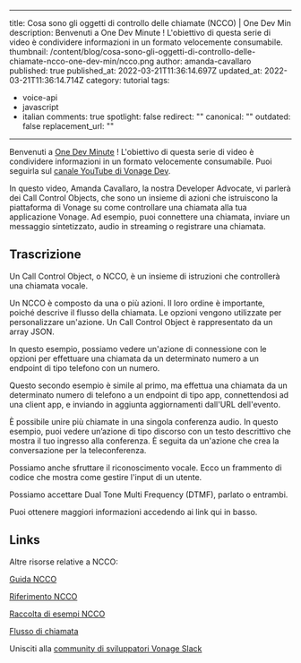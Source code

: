 
---
title: Cosa sono gli oggetti di controllo delle chiamate (NCCO) | One Dev Min
description: Benvenuti a One Dev Minute ! L'obiettivo di questa serie di video è
  condividere informazioni in un formato velocemente consumabile.
thumbnail: /content/blog/cosa-sono-gli-oggetti-di-controllo-delle-chiamate-ncco-one-dev-min/ncco.png
author: amanda-cavallaro
published: true
published_at: 2022-03-21T11:36:14.697Z
updated_at: 2022-03-21T11:36:14.714Z
category: tutorial
tags:
  - voice-api
  - javascript
  - italian
comments: true
spotlight: false
redirect: ""
canonical: ""
outdated: false
replacement_url: ""
---
Benvenuti a [One Dev Minute](https://www.youtube.com/playlist?list=PLWYngsniPr_mwb65DDl3Kr6xeh6l7_pVY) ! L'obiettivo di questa serie di video è condividere informazioni in un formato velocemente consumabile. Puoi seguirla sul [canale YouTube di Vonage Dev](https://www.youtube.com/vonagedev).

In questo video, Amanda Cavallaro, la nostra Developer Advocate, vi parlerà dei Call Control Objects, che sono un insieme di azioni che istruiscono la piattaforma di Vonage su come controllare una chiamata alla tua applicazione Vonage. Ad esempio, puoi connettere una chiamata, inviare un messaggio sintetizzato, audio in streaming o registrare una chiamata.

<youtube id="XjTC8m52FZo"></youtube>

## Trascrizione

Un Call Control Object, o NCCO, è un insieme di istruzioni che controllerà una chiamata vocale.

Un NCCO è composto da una o più azioni. Il loro ordine è importante, poiché descrive il flusso della chiamata. Le opzioni vengono utilizzate per personalizzare un'azione. Un Call Control Object è rappresentato da un array JSON.

In questo esempio, possiamo vedere un'azione di connessione con le opzioni per effettuare una chiamata da un determinato numero a un endpoint di tipo telefono con un numero.

Questo secondo esempio è simile al primo, ma effettua una chiamata da un determinato numero di telefono a un endpoint di tipo app, connettendosi ad una client app, e inviando in aggiunta aggiornamenti dall'URL dell'evento.

È possibile unire più chiamate in una singola conferenza audio. In questo esempio, puoi vedere un’azione di tipo discorso con un testo descrittivo che mostra il tuo ingresso alla conferenza. È seguita da un'azione che crea la conversazione per la teleconferenza.

Possiamo anche sfruttare il riconoscimento vocale. Ecco un frammento di codice che mostra come gestire l'input di un utente.

Possiamo accettare Dual Tone Multi Frequency (DTMF), parlato o entrambi.

Puoi ottenere maggiori informazioni accedendo ai link qui in basso.

## Links

Altre risorse relative a NCCO:

[Guida NCCO](https://developer.vonage.com/voice/voice-api/guides/ncco)

[Riferimento NCCO](https://developer.vonage.com/voice/voice-api/ncco-reference)

[Raccolta di esempi NCCO](https://learn.vonage.com/blog/2019/10/25/introducing-the-ncco-examples-collection-dr/)

[Flusso di chiamata](https://developer.vonage.com/voice/voice-api/guides/call-flow)

Unisciti alla [community di sviluppatori Vonage Slack](https://developer.nexmo.com/community/slack)
